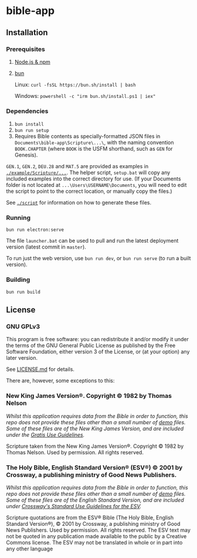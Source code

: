 # bible-app

## Installation
### Prerequisites

1. [Node.js & npm](https://docs.npmjs.com/downloading-and-installing-node-js-and-npm)

2. [bun](https://bun.sh/)

    Linux: `curl -fsSL https://bun.sh/install | bash`

    Windows: `powershell -c "irm bun.sh/install.ps1 | iex"`

### Dependencies
1.  `bun install `
3.  `bun run setup`
4. Requires Bible contents as specially-formatted JSON files in `Documents\bible-app\Scripture\...\`, with the naming convention `BOOK.CHAPTER` (where `BOOK` is the USFM shorthand, such as `GEN` for Genesis).

`GEN.1`, `GEN.2`, `DEU.28` and `MAT.5` are provided as examples in [`./example/Scripture/...`](/example/Scripture/). The helper script, `setup.bat` will copy any included examples into the correct directory for use.
(If your Documents folder is not located at `...\Users\USERNAME\Documents`, you will need to edit the script to point to the correct location, or manually copy the files.)

See [`./script`](/script) for information on how to generate these files.

### Running

`bun run electron:serve`

The file `launcher.bat` can be used to pull and run the latest deployment version (latest commit in `master`).

To run just the web version, use `bun run dev`, or `bun run serve` (to run a built version).

### Building

`bun run build`

## License
### GNU GPLv3

This program is free software: you can redistribute it and/or modify it under the terms of the GNU General Public License as published by the Free Software Foundation, either version 3 of the License, or (at your option) any later version.

See [LICENSE.md](https://github.com/Razzula/ible-app/blob/main/LICENSE.md) for details.

There are, however, some exceptions to this:

### New King James Version®. Copyright © 1982 by Thomas Nelson

_Whilst this application requires data from the Bible in order to function, this repo does not provide these files other than a small number of [demo](https://github.com/Razzula/bible-app/tree/main/example/Scripture/) files. Some of these files are of the New King James Version, and are included under the [Gratis Use Guidelines](https://www.thomasnelson.com/about-us/permissions/#permissionBiblequote)._

Scripture taken from the New King James Version®. Copyright © 1982 by Thomas Nelson. Used by permission. All rights reserved.

### The Holy Bible, English Standard Version® (ESV®) © 2001 by Crossway, a publishing ministry of Good News Publishers.

_Whilst this application requires data from the Bible in order to function, this repo does not provide these files other than a small number of [demo](https://github.com/Razzula/bible-app/tree/main/example/Scripture) files. Some of these files are of the English Standard Version, and are included under [Crossway's Standard Use Guidelines for the ESV](https://www.crossway.org/permissions/)._

Scripture quotations are from the ESV® Bible (The Holy Bible, English Standard Version®), © 2001 by Crossway, a publishing ministry of Good News Publishers. Used by permission. All rights reserved. The ESV text may not be quoted in any publication made available to the public by a Creative Commons license. The ESV may not be translated in whole or in part into any other language
